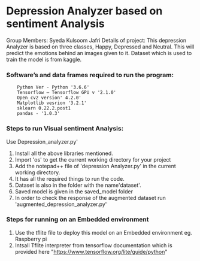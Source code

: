 # Depression Analyzer based on sentiment Analysis
Group Members: Syeda Kulsoom Jafri
Details of project:
This depression Analyzer is based on three classes, Happy, Depressed and Neutral. This will predict the emotions behind an images given to it. 
Dataset which is used to train the model is from kaggle.

### Software’s and data frames required to run the program:
```
	Python Ver - Python '3.6.6'
	Tensorflow – Tensorflow GPU v '2.1.0'
	Open cv2 version' 4.2.0'
	Matplotlib vesrion '3.2.1'
	sklearn 0.22.2.post1
	pandas - '1.0.3'
```
### Steps to run Visual sentiment Analysis:
Use Depression_analyzer.py'
1. Install all the above libraries mentioned.
2. Import 'os' to get the current working directory for your project
3. Add the notepad++ file of 'depression Analyzer.py' in the current working directory.
4. It has all the required things to run the code.
5. Dataset is also in the folder with the name'dataset'.
6. Saved model is given in the saved_model folder
7. In order to check the response of the augmented dataset run 'augmented_depression_analyzer.py'

### Steps for running on an Embedded environment
1. Use the tflite file to deploy this model on an Embedded environment eg. Raspberry pi
2. Intsall Tflite interpreter from tensorflow documentation which is provided here "https://www.tensorflow.org/lite/guide/python"
